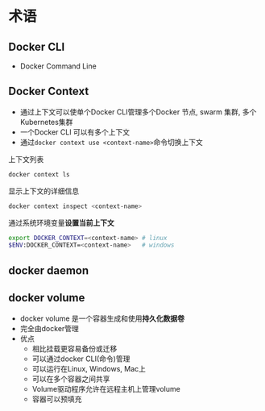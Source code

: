 # 术语

## Docker CLI

- Docker Command Line

## Docker Context

- 通过上下文可以使单个Docker CLI管理多个Docker 节点, swarm 集群, 多个 Kubernetes集群
- 一个Docker CLI 可以有多个上下文
- 通过`docker context use <context-name>`命令切换上下文

上下文列表

```bash
docker context ls
```

显示上下文的详细信息

```bash
docker context inspect <context-name>
```

通过系统环境变量**设置当前上下文**

```bash
export DOCKER_CONTEXT=<context-name> # linux
$ENV:DOCKER_CONTEXT=<context-name>   # windows
```

## docker daemon

## docker volume

- docker volume 是一个容器生成和使用**持久化数据卷**
- 完全由docker管理
- 优点
  - 相比挂载更容易备份或迁移
  - 可以通过docker CLI(命令)管理
  - 可以运行在Linux, Windows, Mac上
  - 可以在多个容器之间共享
  - Volume驱动程序允许在远程主机上管理volume
  - 容器可以预填充



